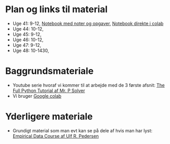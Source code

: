 # Plan og links til material 
- Uge 41: 9-12, [Notebook med noter og opgaver](https://github.com/BoJakobsen/PythonTAP2025/blob/main/Session1.ipynb), [Notebook direkte  i colab](https://colab.research.google.com/github/BoJakobsen/PythonTAP2025/blob/main/Session1.ipynb)
- Uge 44: 10-12,
- Uge 45: 9-12,
- Uge 46: 10-12,
- Uge 47: 9-12,
- Uge 48: 10-1430,

# Baggrundsmateriale
- Youtube serie hvoraf vi kommer til at arbejde med de 3 første afsnit: [The Full Python Tutorial af Mr. P Solver](https://www.youtube.com/playlist?list=PLkdGijFCNuVnGxo-1fSNcdHh5gZc17oRM)
- Vi bruger [Google colab](https://colab.research.google.com/)

# Yderligere materiale
- Grundigt material som man evt kan se på dele af hvis man har lyst: [Empirical Data Course af Ulf R. Pedersen ](https://gitlab.com/natural-sciences-ruc/empirical-data-course)
